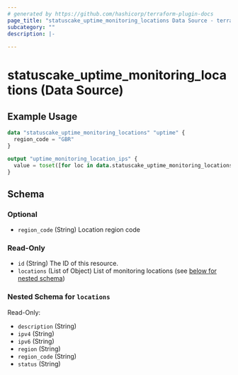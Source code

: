 ```yaml
---
# generated by https://github.com/hashicorp/terraform-plugin-docs
page_title: "statuscake_uptime_monitoring_locations Data Source - terraform-provider-statuscake"
subcategory: ""
description: |-
  
---
```


# statuscake_uptime_monitoring_locations (Data Source)



## Example Usage

```terraform
data "statuscake_uptime_monitoring_locations" "uptime" {
  region_code = "GBR"
}

output "uptime_monitoring_location_ips" {
  value = toset([for loc in data.statuscake_uptime_monitoring_locations.uptime.locations : loc.ipv4])
}
```

<!-- schema generated by tfplugindocs -->
## Schema

### Optional

- `region_code` (String) Location region code

### Read-Only

- `id` (String) The ID of this resource.
- `locations` (List of Object) List of monitoring locations (see [below for nested schema](#nestedatt--locations))

<a id="nestedatt--locations"></a>
### Nested Schema for `locations`

Read-Only:

- `description` (String)
- `ipv4` (String)
- `ipv6` (String)
- `region` (String)
- `region_code` (String)
- `status` (String)


